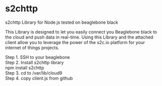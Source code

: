 # s2chttp
s2chttp Library for Node.js tested on beaglebone black

This Library is designed to let you easily connect you Beaglebone black to the cloud and push data in real-time. 
Using this Library and the attached client allow you to leverage the power of the s2c.io platform for your internet of things projects.

Step 1. SSH to your beaglebone <br>
Step 2. Install s2chttp library<br> 
npm install s2chttp <br>
Step 3. cd to /var/lib/cloud9  <br>
Step 4. copy client.js from github <br>
